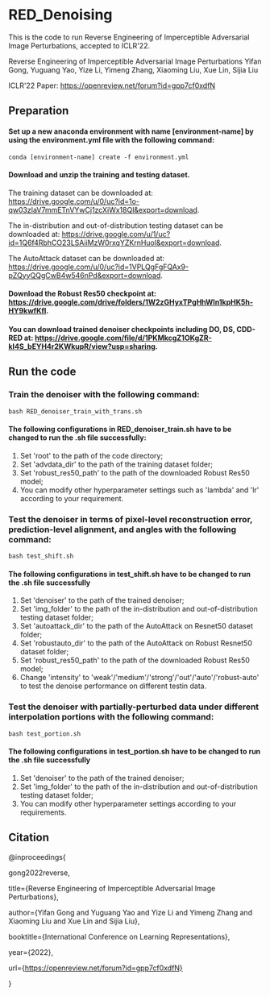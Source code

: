 # RED_Denoising
This is the code to run Reverse Engineering of Imperceptible Adversarial Image Perturbations, accepted to ICLR'22. 

Reverse Engineering of Imperceptible Adversarial Image Perturbations
Yifan Gong, Yuguang Yao, Yize Li, Yimeng Zhang, Xiaoming Liu, Xue Lin, Sijia Liu

ICLR'22 
Paper: https://openreview.net/forum?id=gpp7cf0xdfN

## Preparation
#### Set up a new anaconda environment with name [environment-name] by using the environment.yml file with the following command:
```
conda [environment-name] create -f environment.yml
```
#### Download and unzip the training and testing dataset.
The training dataset can be downloaded at: https://drive.google.com/u/0/uc?id=1o-qw03zlaV7mmETnVYwCj1zcXiWx18Ql&export=download.

The in-distribution and out-of-distribution testing dataset can be downloaded at: https://drive.google.com/u/1/uc?id=1Q6f4RbhCO23LSAiiMzW0rxqYZKrnHuol&export=download.

The AutoAttack dataset can be downloaded at: https://drive.google.com/u/0/uc?id=1VPLQgFgFQAx9-pZQyyQQgCwB4w546nPd&export=download.

#### Download the Robust Res50 checkpoint at: https://drive.google.com/drive/folders/1W2zGHyxTPgHhWln1kpHK5h-HY9kwfKfl.

#### You can download trained denoiser checkpoints including DO, DS, CDD-RED at: https://drive.google.com/file/d/1PKMkcgZ1OKgZR-kI4S_bEYH4r2KWkupR/view?usp=sharing.


## Run the code
### Train the denoiser with the following command:
```
bash RED_denoiser_train_with_trans.sh
```
#### The following configurations in RED_denoiser_train.sh have to be changed to run the .sh file successfully:
1. Set 'root' to the path of the code directory;
2. Set 'advdata_dir' to the path of the training dataset folder;
3. Set 'robust_res50_path' to the path of the downloaded Robust Res50 model;
4. You can modify other hyperparameter settings such as 'lambda' and 'lr' according to your requirement.


### Test the denoiser in terms of pixel-level reconstruction error, prediction-level alignment, and angles with the following command:
```
bash test_shift.sh
```
#### The following configurations in test_shift.sh have to be changed to run the .sh file successfully
1. Set 'denoiser' to the path of the trained denoiser;
2. Set 'img_folder' to the path of the in-distribution and out-of-distribution testing dataset folder;
3. Set 'autoattack_dir' to the path of the AutoAttack on Resnet50 dataset folder;
4. Set 'robustauto_dir' to the path of the AutoAttack on Robust Resnet50 dataset folder;
5. Set 'robust_res50_path' to the path of the downloaded Robust Res50 model;
6. Change 'intensity' to 'weak'/'medium'/'strong'/'out'/'auto'/'robust-auto' to test the denoise performance on different testin data.

### Test the denoiser with partially-perturbed data under different interpolation portions with the following command:
```
bash test_portion.sh
```
#### The following configurations in test_portion.sh have to be changed to run the .sh file successfully
1. Set 'denoiser' to the path of the trained denoiser;
2. Set 'img_folder' to the path of the in-distribution and out-of-distribution testing dataset folder;
2. You can modify other hyperparameter settings according to your requirements.


## Citation
@inproceedings{

gong2022reverse,

title={Reverse Engineering of Imperceptible Adversarial Image Perturbations},

author={Yifan Gong and Yuguang Yao and Yize Li and Yimeng Zhang and Xiaoming Liu and Xue Lin and Sijia Liu},

booktitle={International Conference on Learning Representations},

year={2022},

url={https://openreview.net/forum?id=gpp7cf0xdfN}

}



